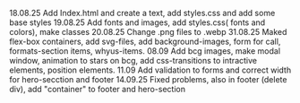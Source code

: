 18.08.25
Add Index.html and create a text, add styles.css and add some base styles
19.08.25
Add fonts and images, add styles.css( fonts and colors), make classes
20.08.25
Change .png files to .webp
31.08.25
Maked flex-box containers, add svg-files, add background-images, form for call, formats-section items, whyus-items.
08.09
Add bcg images, make modal window, animation to stars on bcg, add css-transitions to intractive elements, position elements.
11.09
Add validation to forms and correct width for hero-secction and footer
14.09.25
Fixed problems, also in footer (delete div), add "container" to footer and hero-section
